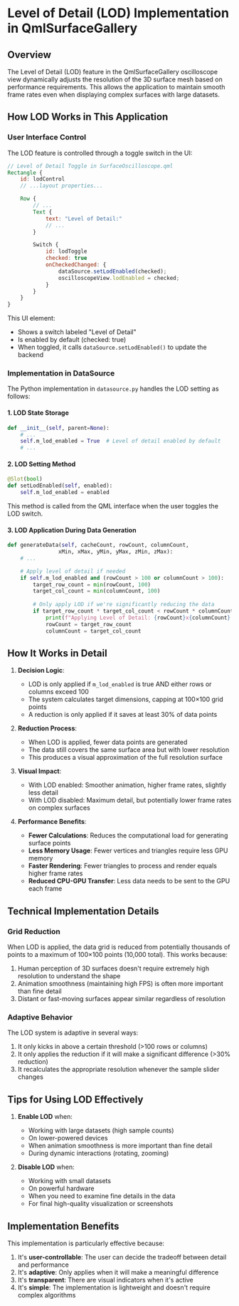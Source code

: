 # Level of Detail (LOD) Implementation in QmlSurfaceGallery

## Overview

The Level of Detail (LOD) feature in the QmlSurfaceGallery oscilloscope view dynamically adjusts the resolution of the 3D surface mesh based on performance requirements. This allows the application to maintain smooth frame rates even when displaying complex surfaces with large datasets.

## How LOD Works in This Application

### User Interface Control

The LOD feature is controlled through a toggle switch in the UI:

```qml
// Level of Detail Toggle in SurfaceOscilloscope.qml
Rectangle {
    id: lodControl
    // ...layout properties...

    Row {
        // ...
        Text {
            text: "Level of Detail:"
            // ...
        }

        Switch {
            id: lodToggle
            checked: true
            onCheckedChanged: {
                dataSource.setLodEnabled(checked);
                oscilloscopeView.lodEnabled = checked;
            }
        }
    }
}
```

This UI element:
- Shows a switch labeled "Level of Detail"
- Is enabled by default (checked: true)
- When toggled, it calls `dataSource.setLodEnabled()` to update the backend

### Implementation in DataSource

The Python implementation in `datasource.py` handles the LOD setting as follows:

#### 1. LOD State Storage

```python
def __init__(self, parent=None):
    # ...
    self.m_lod_enabled = True  # Level of detail enabled by default
    # ...
```

#### 2. LOD Setting Method

```python
@Slot(bool)
def setLodEnabled(self, enabled):
    self.m_lod_enabled = enabled
```

This method is called from the QML interface when the user toggles the LOD switch.

#### 3. LOD Application During Data Generation

```python
def generateData(self, cacheCount, rowCount, columnCount,
                xMin, xMax, yMin, yMax, zMin, zMax):
    # ...

    # Apply level of detail if needed
    if self.m_lod_enabled and (rowCount > 100 or columnCount > 100):
        target_row_count = min(rowCount, 100)
        target_col_count = min(columnCount, 100)
        
        # Only apply LOD if we're significantly reducing the data
        if target_row_count * target_col_count < rowCount * columnCount * 0.7:
            print(f"Applying Level of Detail: {rowCount}x{columnCount} -> {target_row_count}x{target_col_count}")
            rowCount = target_row_count
            columnCount = target_col_count
```

## How It Works in Detail

1. **Decision Logic**:
   - LOD is only applied if `m_lod_enabled` is true AND either rows or columns exceed 100
   - The system calculates target dimensions, capping at 100×100 grid points
   - A reduction is only applied if it saves at least 30% of data points

2. **Reduction Process**:
   - When LOD is applied, fewer data points are generated
   - The data still covers the same surface area but with lower resolution
   - This produces a visual approximation of the full resolution surface

3. **Visual Impact**:
   - With LOD enabled: Smoother animation, higher frame rates, slightly less detail
   - With LOD disabled: Maximum detail, but potentially lower frame rates on complex surfaces

4. **Performance Benefits**:
   - **Fewer Calculations**: Reduces the computational load for generating surface points
   - **Less Memory Usage**: Fewer vertices and triangles require less GPU memory
   - **Faster Rendering**: Fewer triangles to process and render equals higher frame rates
   - **Reduced CPU-GPU Transfer**: Less data needs to be sent to the GPU each frame

## Technical Implementation Details

### Grid Reduction

When LOD is applied, the data grid is reduced from potentially thousands of points to a maximum of 100×100 points (10,000 total). This works because:

1. Human perception of 3D surfaces doesn't require extremely high resolution to understand the shape
2. Animation smoothness (maintaining high FPS) is often more important than fine detail
3. Distant or fast-moving surfaces appear similar regardless of resolution

### Adaptive Behavior

The LOD system is adaptive in several ways:

1. It only kicks in above a certain threshold (>100 rows or columns)
2. It only applies the reduction if it will make a significant difference (>30% reduction)
3. It recalculates the appropriate resolution whenever the sample slider changes

## Tips for Using LOD Effectively

1. **Enable LOD** when:
   - Working with large datasets (high sample counts)
   - On lower-powered devices
   - When animation smoothness is more important than fine detail
   - During dynamic interactions (rotating, zooming)

2. **Disable LOD** when:
   - Working with small datasets
   - On powerful hardware
   - When you need to examine fine details in the data
   - For final high-quality visualization or screenshots

## Implementation Benefits

This implementation is particularly effective because:

1. It's **user-controllable**: The user can decide the tradeoff between detail and performance
2. It's **adaptive**: Only applies when it will make a meaningful difference
3. It's **transparent**: There are visual indicators when it's active
4. It's **simple**: The implementation is lightweight and doesn't require complex algorithms
